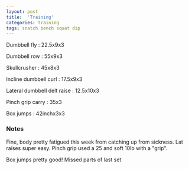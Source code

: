 ```yaml
---
layout: post
title:  'Training'
categories: training
tags: snatch bench squat dip
---
```


Dumbbell fly :   22.5x9x3

Dumbbell row :   55x9x3

Skullcrusher :   45x8x3

Incline dumbbell curl  :   17.5x9x3

Lateral dumbbell delt raise :  12.5x10x3

Pinch grip carry  : 35x3

Box jumps : 42inchx3x3

### Notes

Fine, body pretty fatigued this week from catching up from sickness. Lat raises super easy. Pinch grip used a 25 and soft 10lb with a "grip".

Box jumps pretty good! Missed parts of last set
